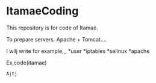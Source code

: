 # ItamaeCoding
This repository is for code of Itamae.

To prepare servers. Apache + Tomcat....


I wilj write for example,,,
*user
*iptables
*selinux
*apache


Ex,code(itamae)
~~~
Ajtj
~~~~~
